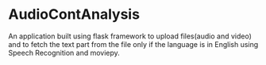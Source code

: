 # AudioContAnalysis
An application built using flask framework to upload files(audio and video) and to fetch the text part from the file only if the language is in English
using Speech Recognition and moviepy.

